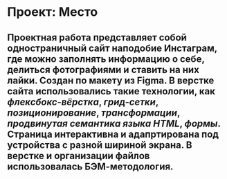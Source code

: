 # Проект: Место

## Проектная работа представляет собой одностраничный сайт наподобие Инстаграм, где можно заполнять информацию о себе, делиться фотографиями и ставить на них лайки. Создан по макету из Figma. В верстке сайта использовались такие технологии, как *флексбокс-вёрстка*, *грид-сетки*, *позиционирование*, *трансформации*, *продвинутая семантика языка HTML*, *формы*. Страница интерактивна и адапртирована под устройства с разной шириной экрана. В верстке и организации файлов использовалась БЭМ-методология.

